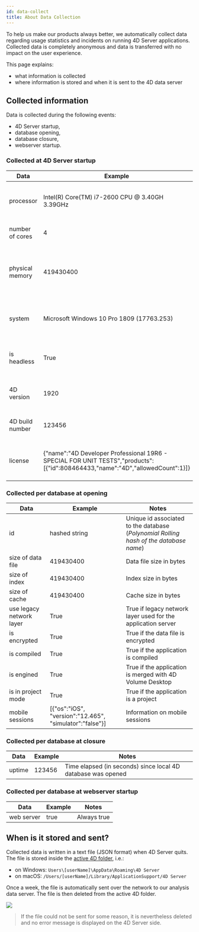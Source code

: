 ```yaml
---
id: data-collect
title: About Data Collection
---
```


To help us make our products always better, we automatically collect data regarding usage statistics and incidents on running 4D Server applications. Collected data is completely anonymous and data is transferred with no impact on the user experience. 

This page explains:

- what information is collected
- where information is stored and when it is sent to the 4D data server


## Collected information

Data is collected during the following events: 

- 4D Server startup, 
- database opening,
- database closure,
- webserver startup.

### Collected at 4D Server startup

|Data|Example|Notes|
|---|----|---|
|processor|Intel(R) Core(TM) i7-2600 CPU @ 3.40GH 3.39GHz|Name, type, and speed of the processor|
|number of cores|4|Total number of cores|
|physical memory|419430400|Volume of memory storage (in bytes) available on the machine|
|system|Microsoft Windows 10 Pro 1809 (17763.253)|Operating system version and build number|
|is headless|True|True if the application is running in headless mode|
|4D version|1920|Version number of the 4D application|
|4D build number|123456|Build number of the 4D application|
|license|{"name":"4D Developer Professional 19R6 - SPECIAL FOR UNIT TESTS","products":[{"id":808464433,"name":"4D","allowedCount":1}]}|Commercial name and description of product licenses|


### Collected per database at opening

|Data|Example|Notes|
|---|----|---|
|id|hashed string|Unique id associated to the database (*Polynomial Rolling hash of the database name*)|
|size of data file|419430400|Data file size in bytes|
|size of index|419430400|Index size in bytes|
|size of cache|419430400|Cache size in bytes|
|use legacy network layer|True|True if legacy network layer used for the application server|
|is encrypted|True|True if the data file is encrypted|
|is compiled|True|True if the application is compiled|
|is engined|True|True if the application is merged with 4D Volume Desktop|
|is in project mode|True|True if the application is a project|
|mobile sessions|[{"os":"iOS", "version":"12.465", "simulator":"false"}]|Information on mobile sessions|


### Collected per database at closure

|Data|Example|Notes|
|---|----|---|
|uptime|123456|Time elapsed (in seconds) since local 4D database was opened|


### Collected per database at webserver startup

|Data|Example|Notes|
|---|----|---|
|web server|true|Always true|



## When is it stored and sent?

Collected data is written in a text file (JSON format) when 4D Server quits. The file is stored inside the [active 4D folder](https://doc.4d.com/4dv19/help/command/en/page485.html), i.e.:

- on Windows: `Users\[userName]\AppData\Roaming\4D Server`
- on macOS: `/Users/[userName]/Library/ApplicationSupport/4D Server`

Once a week, the file is automatically sent over the network to our analysis data server. The file is then deleted from the active 4D folder. 

![](assets/en/Admin/data-collect.png)

> If the file could not be sent for some reason, it is nevertheless deleted and no error message is displayed on the 4D Server side. 

